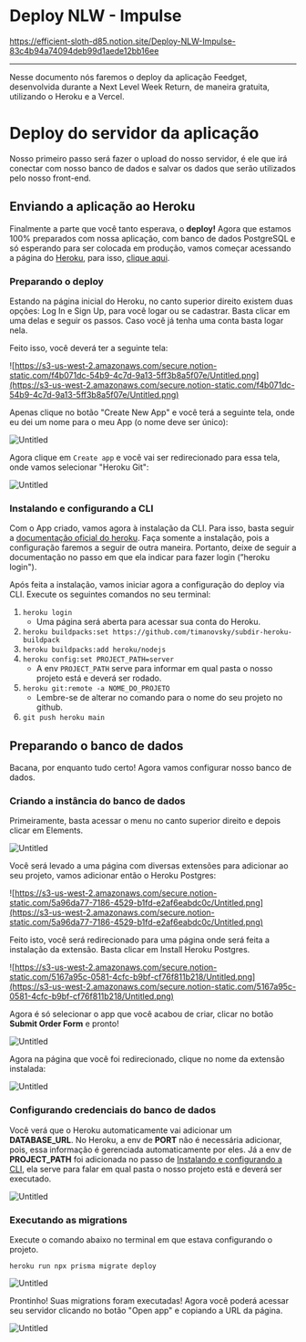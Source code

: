 # Deploy NLW - Impulse
https://efficient-sloth-d85.notion.site/Deploy-NLW-Impulse-83c4b94a74094deb99d1aede12bb16ee

---

Nesse documento nós faremos o deploy da aplicação Feedget, desenvolvida durante a Next Level Week Return, de maneira gratuita, utilizando o Heroku e a Vercel.

# Deploy do servidor da aplicação

Nosso primeiro passo será fazer o upload do nosso servidor, é ele que irá conectar com nosso banco de dados e salvar os dados que serão utilizados pelo nosso front-end.

## Enviando a aplicação ao Heroku

Finalmente a parte que você tanto esperava, o **deploy!** Agora que estamos 100% preparados com nossa aplicação, com banco de dados PostgreSQL e só esperando para ser colocada em produção, vamos começar acessando a página do [Heroku](https://www.heroku.com/), para isso, [clique aqui](https://www.heroku.com/).

### Preparando o deploy

Estando na página inicial do Heroku, no canto superior direito existem duas opções: Log In e Sign Up, para você logar ou se cadastrar. Basta clicar em uma delas e seguir os passos. Caso você já tenha uma conta basta logar nela. 

Feito isso, você deverá ter a seguinte tela:

![https://s3-us-west-2.amazonaws.com/secure.notion-static.com/f4b071dc-54b9-4c7d-9a13-5ff3b8a5f07e/Untitled.png](https://s3-us-west-2.amazonaws.com/secure.notion-static.com/f4b071dc-54b9-4c7d-9a13-5ff3b8a5f07e/Untitled.png)

Apenas clique no botão "Create New App" e você terá a seguinte tela, onde eu dei um nome para o meu App (o nome deve ser único):

![Untitled](https://s3-us-west-2.amazonaws.com/secure.notion-static.com/fdfdba41-a104-4c5b-983a-93f48ce2df18/Untitled.png)

Agora clique em `Create app` e você vai ser redirecionado para essa tela, onde vamos selecionar "Heroku Git":

![Untitled](https://s3-us-west-2.amazonaws.com/secure.notion-static.com/32a42cf2-f463-4b87-9491-48cb1e26f45f/Untitled.png)

### Instalando e configurando a CLI

Com o App criado, vamos agora à instalação da CLI. Para isso, basta seguir a [documentação oficial do heroku](https://devcenter.heroku.com/articles/heroku-cli). Faça somente a instalação, pois a configuração faremos a seguir de outra maneira. Portanto, deixe de seguir a documentação no passo em que ela indicar para fazer login (”heroku login").

Após feita a instalação, vamos iniciar agora a configuração do deploy via CLI. Execute os seguintes comandos no seu terminal: 

1. `heroku login`
    - Uma página será aberta para acessar sua conta do Heroku.
2. `heroku buildpacks:set https://github.com/timanovsky/subdir-heroku-buildpack`
3. `heroku buildpacks:add heroku/nodejs`
4. `heroku config:set PROJECT_PATH=server`
    - A env `PROJECT_PATH` serve para informar em qual pasta o nosso projeto está e
    deverá ser rodado.
5. `heroku git:remote -a NOME_DO_PROJETO`
    - Lembre-se de alterar no comando para o nome do seu projeto no github.
6. `git push heroku main`

## Preparando o banco de dados

Bacana, por enquanto tudo certo! Agora vamos configurar nosso banco de dados.

### Criando a instância do banco de dados

Primeiramente, basta acessar o menu no canto superior direito e depois clicar em Elements.

![Untitled](https://s3-us-west-2.amazonaws.com/secure.notion-static.com/4a72d8fd-be94-4d1b-ba97-e024e44d1bf8/Untitled.png)

Você será levado a uma página com diversas extensões para adicionar ao seu projeto, vamos adicionar então o Heroku Postgres:

![https://s3-us-west-2.amazonaws.com/secure.notion-static.com/5a96da77-7186-4529-b1fd-e2af6eabdc0c/Untitled.png](https://s3-us-west-2.amazonaws.com/secure.notion-static.com/5a96da77-7186-4529-b1fd-e2af6eabdc0c/Untitled.png)

Feito isto, você será redirecionado para uma página onde será feita a instalação da extensão. Basta clicar em Install Heroku Postgres.

![https://s3-us-west-2.amazonaws.com/secure.notion-static.com/5167a95c-0581-4cfc-b9bf-cf76f811b218/Untitled.png](https://s3-us-west-2.amazonaws.com/secure.notion-static.com/5167a95c-0581-4cfc-b9bf-cf76f811b218/Untitled.png)

Agora é só selecionar o app que você acabou de criar, clicar no botão **Submit Order Form** e pronto!

![Untitled](https://s3-us-west-2.amazonaws.com/secure.notion-static.com/5bb64b08-ca85-4070-bbaf-d2a139e76976/Untitled.png)

Agora na página que você foi redirecionado, clique no nome da extensão instalada:

![Untitled](https://s3-us-west-2.amazonaws.com/secure.notion-static.com/2d870bab-7bb8-4f47-9da2-8da1c424b9e0/Untitled.png)

### Configurando credenciais do banco de dados

Você verá que o Heroku automaticamente vai adicionar um **DATABASE_URL**. No Heroku, a env de **PORT** não é necessária adicionar, pois, essa informação é gerenciada automaticamente por eles. Já a env de **PROJECT_PATH** foi adicionada no passo de [Instalando e configurando a CLI](https://www.notion.so/Instalando-e-configurando-a-CLI-405bd1f427944418930bb0effe8860a4), ela serve para falar em qual pasta o nosso projeto está e deverá ser executado.

![Untitled](https://s3-us-west-2.amazonaws.com/secure.notion-static.com/df7aa54f-33d6-45c0-9764-386e4e5fefc6/Untitled.png)

### Executando as migrations

Execute o comando abaixo no terminal em que estava configurando o projeto.

```tsx
heroku run npx prisma migrate deploy
```

![Untitled](https://s3-us-west-2.amazonaws.com/secure.notion-static.com/d71205f7-6efc-4812-a079-a0c168f0c814/Untitled.png)

Prontinho! Suas migrations foram executadas! Agora você poderá acessar seu servidor clicando no botão "Open app" e copiando a URL da página.

![Untitled](https://s3-us-west-2.amazonaws.com/secure.notion-static.com/1da7974a-5973-40bd-8a04-f7cbd7f69fba/Untitled.png)